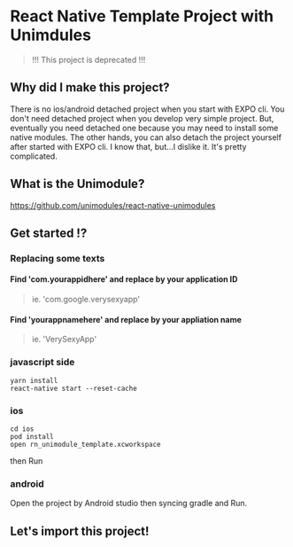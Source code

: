 # React Native Template Project with Unimdules

> !!! This project is deprecated !!!

## Why did I make this project?
There is no ios/android detached project when you start with EXPO cli. You don't need detached project when you develop very simple project. But, eventually you need detached one because you may need to install some native modules. The other hands, you can also detach the project yourself after started with EXPO cli. I know that, but...I dislike it. It's pretty complicated.

## What is the Unimodule?
https://github.com/unimodules/react-native-unimodules

## Get started !?

### Replacing some texts

#### Find 'com.yourappidhere' and replace by your application ID
> ie. 'com.google.verysexyapp'
#### Find 'yourappnamehere' and replace by your appliation name
> ie. 'VerySexyApp'

### javascript side
```
yarn install
react-native start --reset-cache
```

### ios
```
cd ios
pod install
open rn_unimodule_template.xcworkspace
```
then Run

### android
Open the project by Android studio then syncing gradle and Run.

## Let's import this project!
